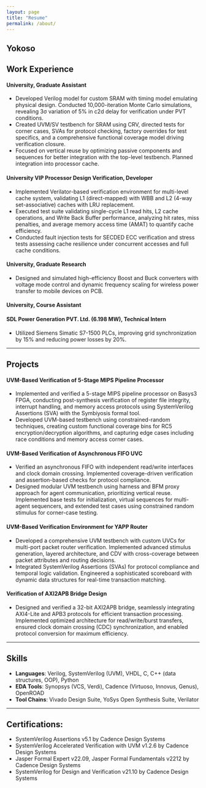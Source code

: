 ```yaml
---
layout: page
title: "Resume"
permalink: /about/
---
```


## Yokoso

## Work Experience
#### University, Graduate Assistant  
- Developed Verilog model for custom SRAM with timing model emulating physical design. Conducted 10,000-iteration Monte Carlo simulations, revealing 3σ variation of 5% in c2d delay for verification under PVT conditions.  
- Created UVM/SV testbench for SRAM using CRV, directed tests for corner cases, SVAs for protocol checking, factory overrides for test specifics, and a comprehensive functional coverage model driving verification closure.  
- Focused on vertical reuse by optimizing passive components and sequences for better integration with the top-level testbench. Planned integration into processor cache.  

#### University VIP Processor Design Verification, Developer  
- Implemented Verilator-based verification environment for multi-level cache system, validating L1 (direct-mapped) with WBB and L2 (4-way set-associative) caches with LRU replacement.  
- Executed test suite validating single-cycle L1 read hits, L2 cache operations, and Write Back Buffer performance, analyzing hit rates, miss penalties, and average memory access time (AMAT) to quantify cache efficiency.  
- Conducted fault injection tests for SECDED ECC verification and stress tests assessing cache resilience under concurrent accesses and full cache conditions.  

#### University, Graduate Research  
- Designed and simulated high-efficiency Boost and Buck converters with voltage mode control and dynamic frequency scaling for wireless power transfer to mobile devices on PCB.  

#### University, Course Assistant  

#### SDL Power Generation PVT. Ltd. (6.198 MW), Technical Intern  
- Utilized Siemens Simatic S7-1500 PLCs, improving grid synchronization by 15% and reducing power losses by 20%.  

---

## Projects

#### UVM-Based Verification of 5-Stage MIPS Pipeline Processor  
- Implemented and verified a 5-stage MIPS pipeline processor on Basys3 FPGA, conducting post-synthesis verification of register file integrity, interrupt handling, and memory access protocols using SystemVerilog Assertions (SVA) with the Symbiyosis formal tool.  
- Developed UVM-based testbench using constrained-random techniques, creating custom functional coverage bins for RC5 encryption/decryption algorithms, and capturing edge cases including race conditions and memory access corner cases.  

#### UVM-Based Verification of Asynchronous FIFO UVC  
- Verified an asynchronous FIFO with independent read/write interfaces and clock domain crossing. Implemented coverage-driven verification and assertion-based checks for protocol compliance.  
- Designed modular UVM testbench using harness and BFM proxy approach for agent communication, prioritizing vertical reuse. Implemented base tests for initialization, virtual sequences for multi-agent sequencers, and extended test cases using constrained random stimulus for corner-case testing.  

#### UVM-Based Verification Environment for YAPP Router   
- Developed a comprehensive UVM testbench with custom UVCs for multi-port packet router verification. Implemented advanced stimulus generation, layered architecture, and CDV with cross-coverage between packet attributes and routing decisions.  
- Integrated SystemVerilog Assertions (SVAs) for protocol compliance and temporal logic validation. Engineered a sophisticated scoreboard with dynamic data structures for real-time transaction matching.  

#### Verification of AXI2APB Bridge Design   
- Designed and verified a 32-bit AXI2APB bridge, seamlessly integrating AXI4-Lite and APB3 protocols for efficient transaction processing. Implemented optimized architecture for read/write/burst transfers, ensured clock domain crossing (CDC) synchronization, and enabled protocol conversion for maximum efficiency.  

---

## Skills

- **Languages**: Verilog, SystemVerilog (UVM), VHDL, C, C++ (data structures, OOP), Python  
- **EDA Tools**: Synopsys (VCS, Verdi), Cadence (Virtuoso, Innovus, Genus), OpenROAD  
- **Tool Chains**: Vivado Design Suite, YoSys Open Synthesis Suite, Verilator

---

## Certifications:  
- SystemVerilog Assertions v5.1 by Cadence Design Systems  
- SystemVerilog Accelerated Verification with UVM v1.2.6 by Cadence Design Systems  
- Jasper Formal Expert v22.09, Jasper Formal Fundamentals v2212 by Cadence Design Systems  
- SystemVerilog for Design and Verification v21.10 by Cadence Design Systems  
